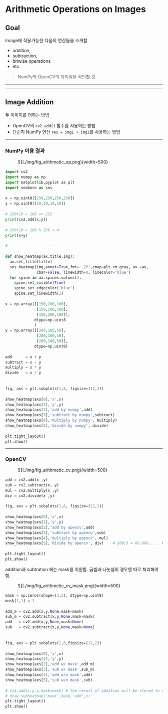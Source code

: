 # Arithmetic Operations on Images

## Goal

Image에 적용가능한 다음의 연산들을 소개함.

* addition, 
* subtraction, 
* bitwise operations 
* etc.

> NumPy와 OpenCV의 차이점을 확인할 것.

---

---

## Image Addition

두 이미지를 더하는 방법 

* OpenCV의 `cv2.add()` 함수를 사용하는 방법
* 단순히 NumPy 연산 `res = img1 + img2`를 사용하는 방법

---

### NumPy 이용 결과

<figure markdown>
![](./img/fig_arithmetic_op.png){width=500}
</figure>

```Python
import cv2
import numpy as np
import matplotlib.pyplot as plt
import seaborn as sns

x = np.uint8([250,250,250,250])
y = np.uint8([10,10,10,10])

# 250+10 = 260 => 255
print(cv2.add(x,y))

# 250+10 = 260 % 256 = 4
print(x+y)

# ----------------------

def show_heatmap(ax,title,img):
  ax.set_title(title)
  sns.heatmap(img,annot=True,fmt='.2f',cmap=plt.cm.gray, ax =ax, 
              cbar=False, linewidth=0, linecolor='blue')
  for spine in ax.spines.values():
    spine.set_visible(True)
    spine.set_edgecolor('blue')
    spine.set_linewidth(2)

x = np.array([[150,200,100],
              [150,200,100],
              [150,200,100]],
             dtype=np.uint8
             )
y = np.array([[200,100,50],
              [200,100,50],
              [200,100,50]],
             dtype=np.uint8)

add      = x + y
subtract = x - y
multiply = x * y
divide   = x / y


fig, axs = plt.subplots(1,6, figsize=(12,2))

show_heatmap(axs[0],'x',x)
show_heatmap(axs[1],'y',y)
show_heatmap(axs[2],'add by numpy',add)
show_heatmap(axs[3],'subtract by numpy',subtract)
show_heatmap(axs[4],'multiply by numpy', multiply)
show_heatmap(axs[5],'divide by numpy', divide)

plt.tight_layout()
plt.show()
```

---

### OpenCV

<figure markdown>
![](./img/fig_arithmetic_cv.png){width=500}
</figure>

```Python
add = cv2.add(x ,y)
sub = cv2.subtract(x, y)
mul = cv2.multiply(x ,y)
div = cv2.divide(x ,y)

fig, axs = plt.subplots(1,6, figsize=(12,2))

show_heatmap(axs[0],'x',x)
show_heatmap(axs[1],'y',y)
show_heatmap(axs[2],'add by opencv',add)
show_heatmap(axs[3],'subtract by opencv',sub)
show_heatmap(axs[4],'multiply by opencv', mul)
show_heatmap(axs[5],'divide by opencv', div)    # 200/3 = 66.666..... but in the case of opencv 200/3 = 67

plt.tight_layout()
plt.show()
```

addition과 subtration 에는 mask를 지원함. 곱셈과 나눗셈의 경우엔 따로 처리해야 함.

<figure markdown>
![](./img/fig_arithmetic_cv_mask.png){width=500}
</figure>

```Python
mask = np.zeros(shape=(3,3), dtype=np.uint8)
mask[1,1] = 1

add_m = cv2.add(x,y,None,mask=mask)
sub_m = cv2.subtract(x,y,None,mask=mask)
add   = cv2.add(x,y,None,mask=None)
sub   = cv2.subtract(x,y,None,mask=None)


fig, axs = plt.subplots(1,6,figsize=(12,2))

show_heatmap(axs[0],'x',x)
show_heatmap(axs[1],'y',y)
show_heatmap(axs[2],'add w/ mask',add_m)
show_heatmap(axs[3],'sub w/ mask',sub_m)
show_heatmap(axs[4],'add w/o mask',add)
show_heatmap(axs[5],'sub w/o mask',sub)

# cv2.add(x,y,x,mask=mask) # the result of addition will be stored to x
# draw_subheatmap('mask',mask,'add',x)
plt.tight_layout()
plt.show()
```